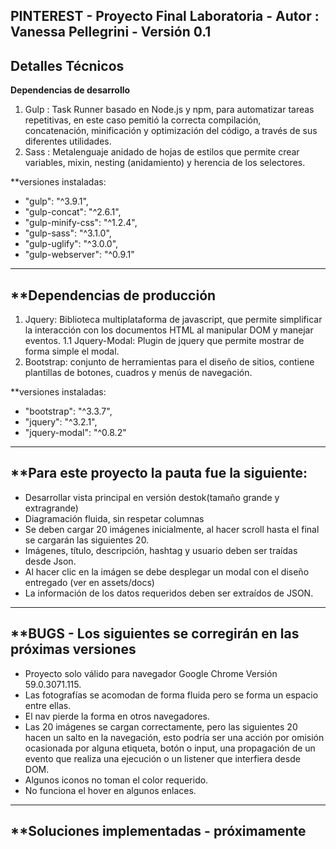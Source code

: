 PINTEREST - Proyecto Final Laboratoria - Autor : Vanessa Pellegrini - Versión 0.1
------------------------------------------------------------------------------------------------------
**Detalles Técnicos**
-----------------------------
**Dependencias de desarrollo**
  1. Gulp : Task Runner basado en Node.js y npm, para automatizar tareas repetitivas, en este caso pemitió la correcta compilación,
  concatenación, minificación y optimización del código, a través de sus diferentes utilidades.
  2. Sass : Metalenguaje anidado de hojas de estilos que permite crear variables, mixin, nesting (anidamiento) y herencia de los selectores.
  
 **versiones instaladas:
   - "gulp": "^3.9.1",
   - "gulp-concat": "^2.6.1",
   - "gulp-minify-css": "^1.2.4",
   - "gulp-sass": "^3.1.0",
   - "gulp-uglify": "^3.0.0",
   - "gulp-webserver": "^0.9.1"
-------------------------------------------------------------------
 **Dependencias de producción
-------------------------------------------------------------------
  1. Jquery: Biblioteca multiplataforma de javascript, que permite simplificar la interacción con los documentos HTML al manipular DOM y
  manejar eventos.
            1.1 Jquery-Modal: Plugin de jquery que permite mostrar de forma simple el modal.
  2. Bootstrap: conjunto de herramientas para el diseño de sitios, contiene plantillas de botones, cuadros y menús de navegación.
  
**versiones instaladas:

- "bootstrap": "^3.3.7",
-  "jquery": "^3.2.1",
-  "jquery-modal": "^0.8.2"
-------------------------------------------------------------------
**Para este proyecto la pauta fue la siguiente:
-------------------------------------------------------------------
* Desarrollar vista principal en versión destok(tamaño grande y extragrande)
* Diagramación fluida, sin respetar columnas
* Se deben cargar 20 imágenes inicialmente, al hacer scroll hasta el final se cargarán las siguientes 20.
* Imágenes, título, descripción, hashtag y usuario deben ser traídas desde Json.
* Al hacer clic en la imágen se debe desplegar un modal con el diseño entregado (ver en assets/docs)
* La información de los datos requeridos deben ser extraídos de JSON.
--------------------------------------------------------------------
**BUGS - Los siguientes se corregirán en las próximas versiones
--------------------------------------------------------------------
* Proyecto solo válido para navegador Google Chrome Versión 59.0.3071.115.
* Las fotografías se acomodan de forma fluida pero se forma un espacio entre ellas.
* El nav pierde la forma en otros navegadores.
* Las 20 imágenes se cargan correctamente, pero las siguientes 20 hacen un salto en la navegación, esto podría ser una acción por omisión ocasionada por alguna etiqueta, botón o input, una propagación de un evento que realiza una ejecución o un
listener que interfiera desde DOM.
* Algunos iconos no toman el color requerido.
* No funciona el hover en algunos enlaces.
---------------------------------------------------------------------
**Soluciones implementadas - próximamente
---------------------------------------------------------------------

  
